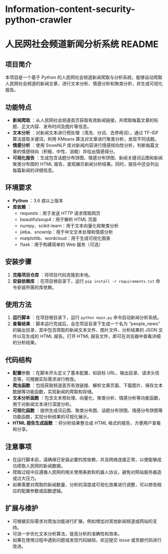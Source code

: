 # Information-content-security-python-crawler
# 人民网社会频道新闻分析系统 README

## 项目简介

本项目是一个基于 Python 的人民网社会频道新闻爬取与分析系统，能够自动爬取人民网社会频道的新闻文章，进行文本分析、情感分析和聚类分析，并生成可视化报告。

## 功能特点

  * **新闻爬取** ：从人民网社会频道首页获取有效新闻链接，并爬取每篇文章的标题、正文内容、发布时间及图片等信息。
  * **文本分析** ：对新闻文本进行预处理（清洗、分词、去停用词），通过 TF-IDF 算法提取关键词，利用 KMeans 算法对文章进行聚类分析，发现不同话题。
  * **情感分析** ：使用 SnowNLP 库对新闻内容进行情感倾向性分析，判断每篇文章的情感倾向（积极、中性、消极）并给出情感得分。
  * **可视化报告** ：生成包含话题分布饼图、情感分布饼图、新闻关键词云图和新闻聚类分布图的 HTML 报告，直观展示新闻分析结果。同时，报告中还会列出每篇新闻的详细信息。

## 环境要求

  * **Python** ：3.6 或以上版本
  * **库依赖** ：
    * requests：用于发送 HTTP 请求爬取网页
    * beautifulsoup4：用于解析 HTML 页面
    * numpy、scikit-learn：用于文本向量化和聚类分析
    * jieba、snownlp：用于中文文本处理和情感分析
    * matplotlib、wordcloud：用于生成可视化图表
    * flask：用于构建简单的 Web 服务（可选）

## 安装步骤

  1. **克隆项目仓库** ：将项目代码克隆到本地。
  2. **安装依赖库** ：在项目根目录下，运行 `pip install -r requirements.txt` 命令安装所需的库依赖。

## 使用方法

  1. **运行脚本** ：在项目根目录下，运行 `python main.py` 命令启动新闻分析系统。
  2. **查看结果** ：脚本运行完成后，会在项目目录下生成一个名为 “people_news” 的输出目录，其中包含爬取的新闻文本文件、图片文件、分析结果的 JSON 文件以及生成的 HTML 报告。打开 HTML 报告文件，即可在浏览器中查看详细的分析结果。

## 代码结构

  * **配置**参数 ：在脚本开头定义了基本配置，如目标 URL、输出目录、请求头信息等，可根据实际需求进行修改。
  * **爬虫函数** ：包括获取频道首页有效链接、解析文章页面、下载图片、保存文本数据等功能函数，实现新闻的爬取和存储。
  * **文本分析函数** ：包含文本预处理、向量化、聚类分析、情感分析等功能函数，用于对新闻文本进行深度分析。
  * **可视化函数** ：提供生成词云图、聚类分布图、话题分布饼图、情感分布饼图等功能函数，实现分析结果的可视化展示。
  * **HTML 报告生成函数** ：将分析结果整合成 HTML 格式的报告，方便用户查看和分享。

## 注意事项

  * 在运行脚本前，请确保已安装必要的库依赖，并且网络连接正常，以便能够成功爬取人民网的新闻数据。
  * 爬取过程中应遵循人民网的相关使用条款和机器人协议，避免对网站服务器造成过大压力。
  * 如果需要对爬取的新闻数量、分析的深度或可视化效果进行调整，可以修改相应的配置参数或函数逻辑。

## 扩展与维护

  * 可根据实际需求对爬虫功能进行扩展，例如增加对其他新闻频道或网站的支持。
  * 可进一步优化文本分析算法，提高分析的准确性和效率。
  * 如果在使用过程中遇到问题或发现代码缺陷，欢迎提交 issue 或贡献代码进行改进。
